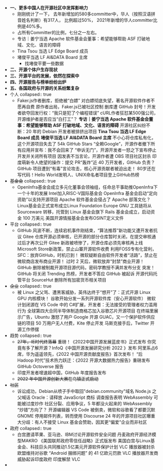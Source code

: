 - **一、更多中国人在开源社区中发挥影响力**
	- 刚刚统计了一下， 去年新增加的580多committer中，华人（按照汉语拼音姓名判断）有317人， 比例超过50%， 2021年新增的华人committer比例是40%多。
	- 占所有Committer的比例，七分之一左右。
	- 专访｜姜宁当选 Apache 软件基金会董事：希望能够帮助 ASF 打破地域、文化、语言的障碍
	- Tina Tsou 当选 LF Edge Board 成员
	- 堵俊平当选 LF AI&DATA Board 主席
		- 找堵俊平要一些数据
- **二、开源个体户生存现状**
- **三、开源平台的发展，依然在探索中**
- **四、开源报告与榜单纷纷出炉**
- **五、各国政府与开源的关系纷繁复杂**
- 个人
  collapsed:: true
	- Faker.js作者删库，拒绝被“白嫖”
	  对白嫖彻底失望，著名开源软件作者不愿再自费
	  原作者出局，Faker.js已被社区控制
	  删库遭 GitHub 封号！开发者欲夺回发行权：“我只是犯了个编程错误”
	  cURL作者狂怼某500强公司，开源维护者是否应当“白打工”？
	  **专访｜姜宁当选 Apache 软件基金会董事：希望能够帮助 ASF 打破地域、文化、语言的障碍**
	  开源社区纠纷不断：20 年的 Debian 开发者被排挤出项目
	  **Tina Tsou 当选 LF Edge Board 成员**
	  **堵俊平当选 LF AI&DATA Board 主席**
	  不小心将仓库私有化，这个开源项目失去了 54k GitHub Stars
	  “全赖Google”，开源作者撤下所有应用并宣布：我不会回来了
	  “申诉无门”，开源开发者一怒之下宣布停止开发并关闭所有项目
	  因发表不当言论，开源作者遭 OBS 项目社区封杀
	  印度萌新令人绝望的操作：提交 PR“轰炸”近 40 万开发者，GitHub 负责？
	  GitHub 项目遭到“有毒”言论攻击，核心开源贡献者被迫出走！
	  80岁还在写代码！Hello World发明人、UNIX命名者项目登上GitHub热榜
- ~~基金会~~
  collapsed:: true
	- OpenInfra基金会成立多元化董事会领袖组，任命总干事助推OpenInfra下一个十年的发展
	  Intel加入RISC-V国际基金会
	  OpenInfra 基金会启动“定向资助”以支持开源项目
	  Apache 软件基金会侵占了 Apache 部落文化？
	  Linux基金会正式宣布成立Linux Foundation Europe
	  GNU 工具链将从 Sourceware 转移，托管到 Linux 基金会旗下
	  Rails 基金会成立，启动资金 100 万美元
	  美国开源情报基金会发布OSINT定义文件
- 平台
  collapsed:: true
	- GitHub 风波不断，连续宕机事件刚结束，“算法推荐”新功能又遭开发者抗议
	  Gitee 仓库开源必须审核，已开源的部分仓库暂时关闭，在提交审核通过后才再次公开
	  Gitee 新政被喷惨了，开源仓库必须先审核再上线
	  Microsoft Store新政策，禁止山寨开源软件收费
	  利用FOSS专有化营利，SFC：放弃GitHub，时机已到！
	  微软疑断自由软件开发者“活路”，禁止在微软商店发布商业开源！
	  过时 2 天后，微软放弃“封禁”商业开源！
	  GitHub 删除被制裁开源项目源代码，密码学教授不满并发布分支
	  突发！GitHub 将关闭 Trending 热榜，开发者不答应
	  GitHub 被起诉
	  开源代码托管平台 SourceHut 删除所有加密货币相关项目
- ~~企业~~
  collapsed:: true
	- 被 Linux 之父骂、遭黑客威胁，英伟达终于“想开”了：正式开源 Linux GPU 内核模块！
	  谷歌开始分发一系列开源软件库（安心开源软件）
	  微软计划闭源在 VS Code 中的 C#扩展，开发者：无法接受的管理者权力滥用行为
	  全球第四大合同半导体制造商格芯加入谷歌芯片开源项目
	  在终端里展示广告，Ubuntu 激怒了用户
	  Google 开源 GUAC，又一个保护软件供应链的项目
	  50 万用户无人付费，Kite 停止开发
	  马斯克接手后，Twitter 开源工作停摆
- 趋势
  collapsed:: true
	- ~~27年，IE时代终落幕~~
	  重磅！《2022中国开源发展蓝皮书》正式发布
	  你究竟有多了解开源？InfoQ《中国开源发展研究分析 2022 》发布
	  阿里系占6席，华为遥遥领先，《2022 中国开源贡献度报告》首次发布！
	  “后 Hadoop 时代”技术热力跃迁：《2022 开源大数据热力报告》重磅发布
	  GitHub Octoverse 报告
	- 印度开发者增速超中国，GitHub 年度报告发布
	- ~~2022 年中国开源创新大赛在乌镇正式启动~~
- ~~社区~~
	- 诉讼成功，Debian从喷子手中取回"debian.community"域名
	  Node.js 之父喊话 Oracle：请释放 JavaScript 商标
	  调查报告表明 WebAssembly 可能被过度炒作
	  社区分裂、应用争议，5 年都没火起来的 WebAssembly “炒错”方向了？
	  开源编辑器 VS Code 被倒卖，微软和谷歌看了都要沉默
	  GNOME 停用邮件列表，转而使用 Discourse
	  24 年的开源项目社区曝重大分歧：有人不接受 Linux 基金会赞助，因其更“偏爱”企业而非社区
- 政府
  collapsed:: true
	- 白宫邀请苹果、亚马逊、IBM讨论开源软件安全问题
	  丹麦政府开源经济模型MAKRO
	  《美国联邦政府零信任战略》正式版发布
	  美国白宫与Linux基金会、科技巨头共同推动1.5亿美元开源软件保护计划
	  VLC 播放器被封杀
	  欧盟维持对谷歌 “Android 捆绑问题” 的 41 亿欧元罚款
	  VLC 播放器开发商威胁起诉印度政府
	  印度解禁 VLC
-